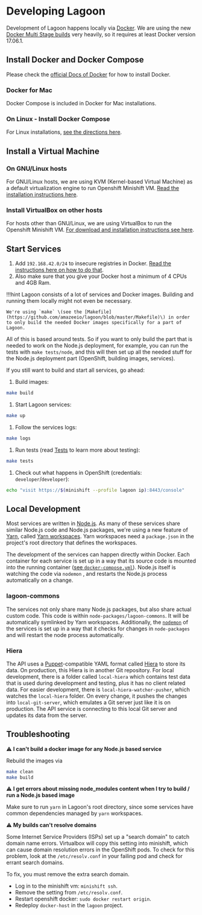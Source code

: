 # Developing Lagoon

Development of Lagoon happens locally via [Docker](https://docs.docker.com/get-docker/). We are using the new [Docker Multi Stage builds](https://docs.docker.com/engine/userguide/eng-image/multistage-build/) very heavily, so it requires at least Docker version 17.06.1.

## Install Docker and Docker Compose

Please check the [official Docs of Docker](https://docs.docker.com/engine/installation/) for how to install Docker.

### Docker for Mac

Docker Compose is included in Docker for Mac installations.

### On Linux - Install Docker Compose

For Linux installations, [see the directions here](https://docs.docker.com/compose/install/).

## Install a Virtual Machine

### On GNU/Linux hosts

For GNU/Linux hosts, we are using KVM \(Kernel-based Virtual Machine\) as a default virtualization engine to run Openshift Minishift VM. [Read the installation instructions here](https://docs.okd.io/latest/minishift/getting-started/setting-up-virtualization-environment.html#for-linux).

### Install VirtualBox on other hosts

For hosts other than GNU/Linux, we are using VirtualBox to run the Openshift Minishift VM. [For download and installation instructions see here](https://www.virtualbox.org/).

## Start Services

1. Add `192.168.42.0/24` to insecure registries in Docker. [Read the instructions here on how to do that](https://docs.docker.com/registry/insecure/).
2. Also make sure that you give your Docker host a minimum of 4 CPUs and 4GB Ram.

!!!hint
    Lagoon consists of a lot of services and Docker images. Building and running them locally might not even be necessary.

    We're using `make` \(see the [Makefile](https://github.com/amazeeio/lagoon/blob/master/Makefile)\) in order to only build the needed Docker images specifically for a part of Lagoon.


All of this is based around tests. So if you want to only build the part that is needed to work on the Node.js deployment, for example, you can run the tests with `make tests/node`, and this will then set up all the needed stuff for the Node.js deployment part \(OpenShift, building images, services\).

If you still want to build and start all services, go ahead:

1. Build images:

```bash
make build
```

1. Start Lagoon services:

```bash
make up
```

1. Follow the services logs:

```bash
make logs
```

1. Run tests \(read [Tests](tests.md) to learn more about testing\):

```bash
make tests
```

1. Check out what happens in OpenShift \(credentials: `developer`/`developer`\):

```bash
echo "visit https://$(minishift --profile lagoon ip):8443/console"
```

## Local Development

Most services are written in [Node.js](https://nodejs.org/en/docs/). As many of these services share similar Node.js code and Node.js packages, we're using a new feature of [Yarn](https://yarnpkg.com/en/docs), called [Yarn workspaces](https://yarnpkg.com/en/docs/workspaces). Yarn workspaces need a `package.json` in the project's root directory that defines the workspaces.

The development of the services can happen directly within Docker. Each container for each service is set up in a way that its source code is mounted into the running container \([see `docker-compose.yml`](../using_lagoon/docker-compose_yml/)\). Node.js itself is watching the code via `nodemon` , and restarts the Node.js process automatically on a change.

### lagoon-commons

The services not only share many Node.js packages, but also share actual custom code. This code is within `node-packages/lagoon-commons`. It will be automatically symlinked by Yarn workspaces. Additionally,  the [`nodemon`](https://www.npmjs.com/package/nodemon) of the services is set up in a way that it checks for changes in `node-packages` and will restart the node process automatically.

### Hiera

The API uses a [Puppet](https://puppet.com/docs/puppet/latest/puppet_index.html)-compatible YAML format called [Hiera](https://puppet.com/docs/puppet/latest/hiera.html) to store its data. On production, this Hiera is in another Git repository. For local development, there is a folder called `local-hiera` which contains test data that is used during development and testing, plus it has no client related data. For easier development, there is `local-hiera-watcher-pusher`, which watches the `local-hiera` folder. On every change, it pushes the changes into `local-git-server`, which emulates a Git server just like it is on production. The API service is connecting to this local Git server and updates its data from the server.

## Troubleshooting

⚠ **I can't build a docker image for any Node.js based service**

Rebuild the images via

```bash
make clean
make build
```

⚠ **I get errors about missing node\_modules content when I try to build / run a Node.js based image**

Make sure to run `yarn` in Lagoon's root directory, since some services have common dependencies managed by `yarn` workspaces.

⚠ **My builds can't resolve domains**

Some Internet Service Providers \(ISPs\) set up a "search domain" to catch domain name errors. Virtualbox will copy this setting into minishift, which can cause domain resolution errors in the OpenShift pods. To check for this problem, look at the `/etc/resolv.conf` in your failing pod and check for errant search domains.

To fix, you must remove the extra search domain.

* Log in to the minishift vm: `minishift ssh`.
* Remove the setting from `/etc/resolv.conf`.
* Restart openshift docker: `sudo docker restart origin`.
* Redeploy `docker-host` in the `lagoon` project.


